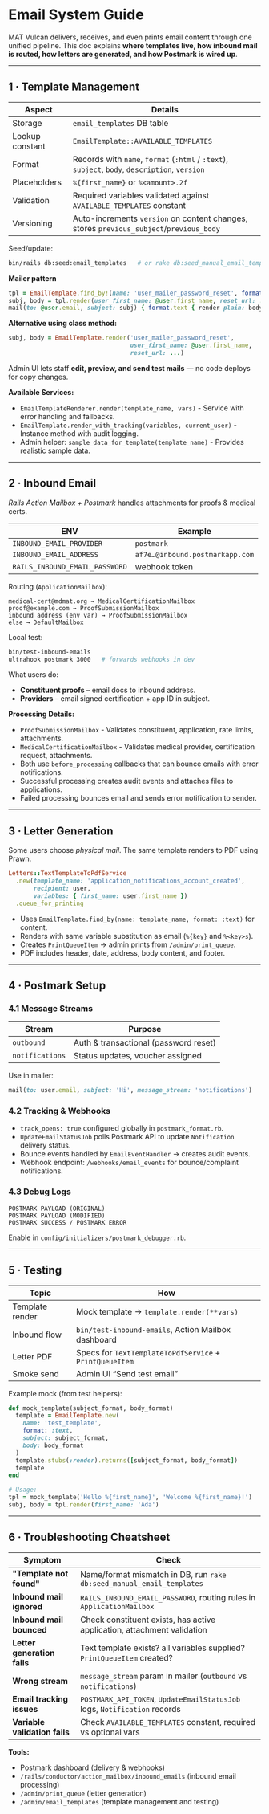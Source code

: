 # Email System Guide

MAT Vulcan delivers, receives, and even prints email content through one unified pipeline. This doc explains **where templates live, how inbound mail is routed, how letters are generated, and how Postmark is wired up**.

---

## 1 · Template Management

| Aspect | Details |
|--------|---------|
| Storage | `email_templates` DB table |
| Lookup constant | `EmailTemplate::AVAILABLE_TEMPLATES` |
| Format | Records with `name`, `format` (`:html` / `:text`), `subject`, `body`, `description`, `version` |
| Placeholders | `%{first_name}` or `%<amount>.2f` |
| Validation | Required variables validated against `AVAILABLE_TEMPLATES` constant |
| Versioning | Auto-increments `version` on content changes, stores `previous_subject`/`previous_body` |

Seed/update:

```bash
bin/rails db:seed:email_templates   # or rake db:seed_manual_email_templates
```

**Mailer pattern**

```ruby
tpl = EmailTemplate.find_by!(name: 'user_mailer_password_reset', format: :text)
subj, body = tpl.render(user_first_name: @user.first_name, reset_url: ...)
mail(to: @user.email, subject: subj) { format.text { render plain: body } }
```

**Alternative using class method:**

```ruby
subj, body = EmailTemplate.render('user_mailer_password_reset', 
                                  user_first_name: @user.first_name, 
                                  reset_url: ...)
```

Admin UI lets staff **edit, preview, and send test mails** — no code deploys for copy changes.

**Available Services:**

* `EmailTemplateRenderer.render(template_name, vars)` - Service with error handling and fallbacks.
* `EmailTemplate.render_with_tracking(variables, current_user)` - Instance method with audit logging.
* Admin helper: `sample_data_for_template(template_name)` - Provides realistic sample data.

---

## 2 · Inbound Email

*Rails Action Mailbox + Postmark* handles attachments for proofs & medical certs.

| ENV | Example |
|-----|---------|
| `INBOUND_EMAIL_PROVIDER` | `postmark` |
| `INBOUND_EMAIL_ADDRESS` | `af7e…@inbound.postmarkapp.com` |
| `RAILS_INBOUND_EMAIL_PASSWORD` | webhook token |

Routing (`ApplicationMailbox`):

```text
medical-cert@mdmat.org → MedicalCertificationMailbox
proof@example.com → ProofSubmissionMailbox  
inbound address (env var) → ProofSubmissionMailbox
else → DefaultMailbox
```

Local test:

```bash
bin/test-inbound-emails
ultrahook postmark 3000   # forwards webhooks in dev
```

What users do:

* **Constituent proofs** – email docs to inbound address.  
* **Providers** – email signed certification + app ID in subject.

**Processing Details:**

* `ProofSubmissionMailbox` - Validates constituent, application, rate limits, attachments.
* `MedicalCertificationMailbox` - Validates medical provider, certification request, attachments.
* Both use `before_processing` callbacks that can bounce emails with error notifications.
* Successful processing creates audit events and attaches files to applications.
* Failed processing bounces email and sends error notification to sender.

---

## 3 · Letter Generation

Some users choose *physical mail*. The same template renders to PDF using Prawn.

```ruby
Letters::TextTemplateToPdfService
  .new(template_name: 'application_notifications_account_created',
       recipient: user,
       variables: { first_name: user.first_name })
  .queue_for_printing
```

* Uses `EmailTemplate.find_by(name: template_name, format: :text)` for content.
* Renders with same variable substitution as email (`%{key}` and `%<key>s`).
* Creates `PrintQueueItem` → admin prints from `/admin/print_queue`.
* PDF includes header, date, address, body content, and footer.

---

## 4 · Postmark Setup

### 4.1 Message Streams

| Stream | Purpose |
|--------|---------|
| `outbound` | Auth & transactional (password reset) |
| `notifications` | Status updates, voucher assigned |

Use in mailer:

```ruby
mail(to: user.email, subject: 'Hi', message_stream: 'notifications')
```

### 4.2 Tracking & Webhooks

* `track_opens: true` configured globally in `postmark_format.rb`.  
* `UpdateEmailStatusJob` polls Postmark API to update `Notification` delivery status.  
* Bounce events handled by `EmailEventHandler` → creates audit events.
* Webhook endpoint: `/webhooks/email_events` for bounce/complaint notifications.

### 4.3 Debug Logs

```
POSTMARK PAYLOAD (ORIGINAL)
POSTMARK PAYLOAD (MODIFIED)
POSTMARK SUCCESS / POSTMARK ERROR
```

Enable in `config/initializers/postmark_debugger.rb`.

---

## 5 · Testing

| Topic | How |
|-------|-----|
| Template render | Mock template → `template.render(**vars)` |
| Inbound flow | `bin/test-inbound-emails`, Action Mailbox dashboard |
| Letter PDF | Specs for `TextTemplateToPdfService` + `PrintQueueItem` |
| Smoke send | Admin UI “Send test email” |

Example mock (from test helpers):

```ruby
def mock_template(subject_format, body_format)
  template = EmailTemplate.new(
    name: 'test_template',
    format: :text,
    subject: subject_format,
    body: body_format
  )
  template.stubs(:render).returns([subject_format, body_format])
  template
end

# Usage:
tpl = mock_template('Hello %{first_name}', 'Welcome %{first_name}!')
subj, body = tpl.render(first_name: 'Ada')
```

---

## 6 · Troubleshooting Cheatsheet

| Symptom | Check |
|---------|-------|
| **"Template not found"** | Name/format mismatch in DB, run `rake db:seed_manual_email_templates` |
| **Inbound mail ignored** | `RAILS_INBOUND_EMAIL_PASSWORD`, routing rules in `ApplicationMailbox` |
| **Inbound mail bounced** | Check constituent exists, has active application, attachment validation |
| **Letter generation fails** | Text template exists? all variables supplied? `PrintQueueItem` created? |
| **Wrong stream** | `message_stream` param in mailer (`outbound` vs `notifications`) |
| **Email tracking issues** | `POSTMARK_API_TOKEN`, `UpdateEmailStatusJob` logs, `Notification` records |
| **Variable validation fails** | Check `AVAILABLE_TEMPLATES` constant, required vs optional vars |

**Tools:** 
* Postmark dashboard (delivery & webhooks)
* `/rails/conductor/action_mailbox/inbound_emails` (inbound email processing)
* `/admin/print_queue` (letter generation)
* `/admin/email_templates` (template management and testing)